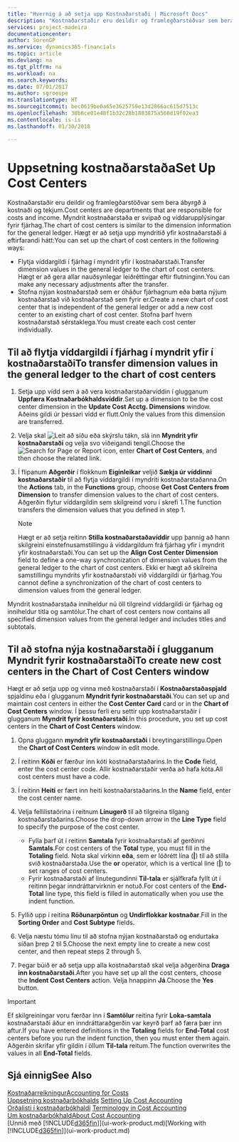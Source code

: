 ```yaml
---
title: "Hvernig á að setja upp Kostnaðarstaði | Microsoft Docs"
description: "Kostnaðarstaðir eru deildir og framlegðarstöðvar sem bera ábyrgð á kostnaði og tekjum. Myndrit kostnaðarstaða er svipað og víddarupplýsingar fyrir fjárhag."
services: project-madeira
documentationcenter: 
author: SorenGP
ms.service: dynamics365-financials
ms.topic: article
ms.devlang: na
ms.tgt_pltfrm: na
ms.workload: na
ms.search.keywords: 
ms.date: 07/01/2017
ms.author: sgroespe
ms.translationtype: HT
ms.sourcegitcommit: bec0619be0a65e3625759e13d2866ac615d7513c
ms.openlocfilehash: 38b6ce01e48f1b32c28b1883875a566d19f02ea3
ms.contentlocale: is-is
ms.lasthandoff: 01/30/2018

---
```

# <a name="set-up-cost-centers"></a><span data-ttu-id="9ef4f-104">Uppsetning kostnaðarstaða</span><span class="sxs-lookup"><span data-stu-id="9ef4f-104">Set Up Cost Centers</span></span>
<span data-ttu-id="9ef4f-105">Kostnaðarstaðir eru deildir og framlegðarstöðvar sem bera ábyrgð á kostnaði og tekjum.</span><span class="sxs-lookup"><span data-stu-id="9ef4f-105">Cost centers are departments that are responsible for costs and income.</span></span> <span data-ttu-id="9ef4f-106">Myndrit kostnaðarstaða er svipað og víddarupplýsingar fyrir fjárhag.</span><span class="sxs-lookup"><span data-stu-id="9ef4f-106">The chart of cost centers is similar to the dimension information for the general ledger.</span></span> <span data-ttu-id="9ef4f-107">Hægt er að setja upp myndritið yfir kostnaðarstaði á eftirfarandi hátt:</span><span class="sxs-lookup"><span data-stu-id="9ef4f-107">You can set up the chart of cost centers in the following ways:</span></span>  

-   <span data-ttu-id="9ef4f-108">Flytja víddargildi í fjárhag í myndrit yfir í kostnaðarstaði.</span><span class="sxs-lookup"><span data-stu-id="9ef4f-108">Transfer dimension values in the general ledger to the chart of cost centers.</span></span> <span data-ttu-id="9ef4f-109">Hægt er að gera allar nauðsynlegar leiðréttingar eftir flutninginn.</span><span class="sxs-lookup"><span data-stu-id="9ef4f-109">You can make any necessary adjustments after the transfer.</span></span>  
-   <span data-ttu-id="9ef4f-110">Stofna nýjan kostnaðarstað sem er óháður fjárhagnum eða bæta nýjum kostnaðarstað við kostnaðarstað sem fyrir er.</span><span class="sxs-lookup"><span data-stu-id="9ef4f-110">Create a new chart of cost center that is independent of the general ledger or add a new cost center to an existing chart of cost center.</span></span> <span data-ttu-id="9ef4f-111">Stofna þarf hvern kostnaðarstað sérstaklega.</span><span class="sxs-lookup"><span data-stu-id="9ef4f-111">You must create each cost center individually.</span></span>  

## <a name="to-transfer-dimension-values-in-the-general-ledger-to-the-chart-of-cost-centers"></a><span data-ttu-id="9ef4f-112">Til að flytja víddargildi í fjárhag í myndrit yfir í kostnaðarstaði</span><span class="sxs-lookup"><span data-stu-id="9ef4f-112">To transfer dimension values in the general ledger to the chart of cost centers</span></span>  
1.  <span data-ttu-id="9ef4f-113">Setja upp vídd sem á að vera kostnaðarstaðarvíddin í glugganum **Uppfæra Kostnaðarbókhaldsvíddir**.</span><span class="sxs-lookup"><span data-stu-id="9ef4f-113">Set up a dimension to be the cost center dimension in the **Update Cost Acctg. Dimensions** window.</span></span> <span data-ttu-id="9ef4f-114">Aðeins gildi úr þessari vídd er flutt.</span><span class="sxs-lookup"><span data-stu-id="9ef4f-114">Only the values from this dimension are transferred.</span></span>  
2.  <span data-ttu-id="9ef4f-115">Velja skal ![Leit að síðu eða skýrslu](media/ui-search/search_small.png "Leit að síðu eða skýrslu táknið") tákn, slá inn **Myndrit yfir kostnaðarstaði** og velja svo viðeigandi tengil.</span><span class="sxs-lookup"><span data-stu-id="9ef4f-115">Choose the ![Search for Page or Report](media/ui-search/search_small.png "Search for Page or Report icon") icon, enter **Chart of Cost Centers**, and then choose the related link.</span></span>  
3.  <span data-ttu-id="9ef4f-116">Í flipanum **Aðgerðir** í flokknum **Eiginleikar** veljið **Sækja úr víddinni kostnaðarstaðir** til að flytja víddargildi í myndriti kostnaðarstaðanna.</span><span class="sxs-lookup"><span data-stu-id="9ef4f-116">On the **Actions** tab, in the **Functions** group, choose **Get Cost Centers from Dimension** to transfer dimension values to the chart of cost centers.</span></span> <span data-ttu-id="9ef4f-117">Aðgerðin flytur víddargildin sem skilgreind voru í skrefi 1.</span><span class="sxs-lookup"><span data-stu-id="9ef4f-117">The function transfers the dimension values that you defined in step 1.</span></span>  

    > [!NOTE]  
    >  <span data-ttu-id="9ef4f-118">Hægt er að setja reitinn **Stilla kostnaðarstaðavíddir** upp þannig að hann skilgreini einstefnusamstillingu á víddargildum frá fjárhag yfir í myndrit yfir kostnaðarstaði.</span><span class="sxs-lookup"><span data-stu-id="9ef4f-118">You can set up the **Align Cost Center Dimension**  field to define a one-way synchronization of dimension values from the general ledger to the chart of cost centers.</span></span> <span data-ttu-id="9ef4f-119">Ekki er hægt að skilreina samstillingu myndrits yfir kostnaðarstaði við víddargildi úr fjárhag.</span><span class="sxs-lookup"><span data-stu-id="9ef4f-119">You cannot define a synchronization of the chart of cost centers to dimension values from the general ledger.</span></span>  

<span data-ttu-id="9ef4f-120">Myndrit kostnaðarstaða inniheldur nú öll tilgreind víddargildi úr fjárhag og inniheldur titla og samtölur.</span><span class="sxs-lookup"><span data-stu-id="9ef4f-120">The chart of cost centers now contains all specified dimension values from the general ledger and includes titles and subtotals.</span></span>  

## <a name="to-create-new-cost-centers-in-the-chart-of-cost-centers-window"></a><span data-ttu-id="9ef4f-121">Til að stofna nýja kostnaðarstaði í glugganum Myndrit fyrir kostnaðarstaði</span><span class="sxs-lookup"><span data-stu-id="9ef4f-121">To create new cost centers in the Chart of Cost Centers window</span></span>  
<span data-ttu-id="9ef4f-122">Hægt er að setja upp og vinna með kostnaðarstaði í **Kostnaðarstaðaspjald** spjaldinu eða í glugganum **Myndrit fyrir kostnaðarstaði**.</span><span class="sxs-lookup"><span data-stu-id="9ef4f-122">You can set up and maintain cost centers in either the **Cost Center Card** card or in the **Chart of Cost Centers** window.</span></span> <span data-ttu-id="9ef4f-123">Í þessu ferli eru settir upp kostnaðarstaðir í glugganum **Myndrit fyrir kostnaðarstaði**.</span><span class="sxs-lookup"><span data-stu-id="9ef4f-123">In this procedure, you set up cost centers in the **Chart of Cost Centers** window.</span></span>  

1. <span data-ttu-id="9ef4f-124">Opna gluggann **myndrit yfir kostnaðarstaði** í breytingarstillingu.</span><span class="sxs-lookup"><span data-stu-id="9ef4f-124">Open the **Chart of Cost Centers** window in edit mode.</span></span>  
2. <span data-ttu-id="9ef4f-125">Í reitinn **Kóði** er færður inn kóti kostnaðarstaðarins.</span><span class="sxs-lookup"><span data-stu-id="9ef4f-125">In the **Code** field, enter the cost center code.</span></span> <span data-ttu-id="9ef4f-126">Allir kostnaðarstaðir verða að hafa kóta.</span><span class="sxs-lookup"><span data-stu-id="9ef4f-126">All cost centers must have a code.</span></span>  
3. <span data-ttu-id="9ef4f-127">Í reitinn **Heiti** er fært inn heiti kostnaðarstaðarins.</span><span class="sxs-lookup"><span data-stu-id="9ef4f-127">In the **Name** field, enter the cost center name.</span></span>  
4. <span data-ttu-id="9ef4f-128">Velja fellilistaörina í reitnum **Línugerð** til að tilgreina tilgang kostnaðarstaðarins.</span><span class="sxs-lookup"><span data-stu-id="9ef4f-128">Choose the drop-down arrow in the **Line Type** field to specify the purpose of the cost center.</span></span>  

    - <span data-ttu-id="9ef4f-129">Fylla þarf út í reitinn **Samtala** fyrir kostnaðarstaði af gerðinni **Samtals**.</span><span class="sxs-lookup"><span data-stu-id="9ef4f-129">For cost centers of the **Total** type, you must fill in the **Totaling** field.</span></span> <span data-ttu-id="9ef4f-130">Nota skal virkinn **eða**, sem er lóðrétt lína (**&#124;**) til að stilla svið kostnaðarstaða.</span><span class="sxs-lookup"><span data-stu-id="9ef4f-130">Use the **or** operator, which is a vertical line (**&#124;**) to set ranges of cost centers.</span></span>  
    - <span data-ttu-id="9ef4f-131">Fyrir kostnaðarstaði af línutegundinni **Til-tala** er sjálfkrafa fyllt út í reitinn þegar inndráttarvirknin er notuð.</span><span class="sxs-lookup"><span data-stu-id="9ef4f-131">For cost centers of the **End-Total** line type, this field is filled in automatically when you use the indent function.</span></span>  
5.  <span data-ttu-id="9ef4f-132">Fyllið upp í reitina **Röðunarpöntun** og **Undirflokkar kostnaðar**.</span><span class="sxs-lookup"><span data-stu-id="9ef4f-132">Fill in the **Sorting Order** and **Cost Subtype** fields.</span></span>  
6.  <span data-ttu-id="9ef4f-133">Velja næstu tómu línu til að stofna nýjan kostnaðarstað og endurtaka síðan þrep 2 til 5.</span><span class="sxs-lookup"><span data-stu-id="9ef4f-133">Choose the next empty line to create a new cost center, and then repeat steps 2 through 5.</span></span>  
7.  <span data-ttu-id="9ef4f-134">Þegar búið er að setja upp alla kostnaðarstað skal velja aðgerðina **Draga inn kostnaðarstaði**.</span><span class="sxs-lookup"><span data-stu-id="9ef4f-134">After you have set up all the cost centers, choose the **Indent Cost Centers** action.</span></span> <span data-ttu-id="9ef4f-135">Velja hnappinn **Já**.</span><span class="sxs-lookup"><span data-stu-id="9ef4f-135">Choose the **Yes** button.</span></span>  

> [!IMPORTANT]  
>  <span data-ttu-id="9ef4f-136">Ef skilgreiningar voru færðar inn í **Samtölur** reitina fyrir **Loka-samtala** kostnaðarstaði áður en inndráttaraðgerðin var keyrð þarf að færa þær inn aftur.</span><span class="sxs-lookup"><span data-stu-id="9ef4f-136">If you have entered definitions in the **Totaling** fields for **End-Total** cost centers before you run the indent function, then you must enter them again.</span></span> <span data-ttu-id="9ef4f-137">Aðgerðin skrifar yfir gildin í öllum **Til-tala** reitum.</span><span class="sxs-lookup"><span data-stu-id="9ef4f-137">The function overwrites the values in all **End-Total** fields.</span></span>  

## <a name="see-also"></a><span data-ttu-id="9ef4f-138">Sjá einnig</span><span class="sxs-lookup"><span data-stu-id="9ef4f-138">See Also</span></span>  
[<span data-ttu-id="9ef4f-139">Kostnaðarreikningur</span><span class="sxs-lookup"><span data-stu-id="9ef4f-139">Accounting for Costs</span></span>](finance-manage-cost-accounting.md)  
<span data-ttu-id="9ef4f-140">[Uppsetning kostnaðarbókhalds](finance-set-up-cost-accounting.md) </span><span class="sxs-lookup"><span data-stu-id="9ef4f-140">[Setting Up Cost Accounting](finance-set-up-cost-accounting.md) </span></span>  
<span data-ttu-id="9ef4f-141">[Orðalisti í kostnaðarbókhaldi](finance-terminology-in-cost-accounting.md) </span><span class="sxs-lookup"><span data-stu-id="9ef4f-141">[Terminology in Cost Accounting](finance-terminology-in-cost-accounting.md) </span></span>  
[<span data-ttu-id="9ef4f-142">Um kostnaðarbókhald</span><span class="sxs-lookup"><span data-stu-id="9ef4f-142">About Cost Accounting</span></span>](finance-about-cost-accounting.md)  
<span data-ttu-id="9ef4f-143">[Unnið með [!INCLUDE[d365fin](includes/d365fin_md.md)]](ui-work-product.md)</span><span class="sxs-lookup"><span data-stu-id="9ef4f-143">[Working with [!INCLUDE[d365fin](includes/d365fin_md.md)]](ui-work-product.md)</span></span>

